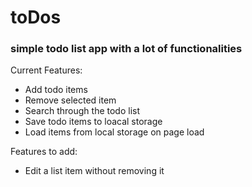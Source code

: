 # toDos
### simple todo list app with a lot of functionalities

Current Features:
* Add todo items
* Remove selected item
* Search through the todo list
* Save todo items to loacal storage
* Load items from local storage on page load

Features to add:
* Edit a list item without removing it


